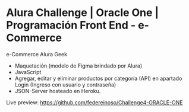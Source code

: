 # Alura Challenge | Oracle One | Programación Front End - e-Commerce

e-Commerce Alura Geek

* Maquetación (modelo de Figma brindado por Alura)
* JavaScript
* Agregar, editar y eliminar productos por categoría (API) en apartado Login (Ingreso con usuario y contraseña)
* JSON-Server hosteado en Heroku.

Live preview: https://github.com/federeinoso/Challenge4-ORACLE-ONE
